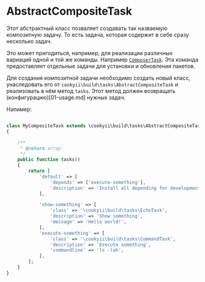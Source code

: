 AbstractCompositeTask
=====================

Этот абстрактный класс позваляет создавать так назваемую композитную задачу.
То есть задача, которая содержит в себе сразу несколько задач.

Это может пригодиться, например, для реализации различных вариаций одной и той же команды.
Например [`ComposerTask`][]. Эта команда предоставляет отдельные задачи для установки и обновления пакетов.

Для создания композитной задачи необходимо создать новый класс, унаследовать его от `cookyii\build\tasks\AbstractCompositeTask`
и реализовать в нём метод `tasks`. Этот метод должен возвращать (конфигурацию)[01-usage.md] нужных задач.

Напимер:
```php

class MyCompositeTask extends \cookyii\build\tasks\AbstractCompositeTask
{

    /**
     * @return array
     */
    public function tasks()
    {
        return [
            'default' => [
                'depends' => ['execute-something'],
                'description' => 'Install all depending for development environment (with `require-dev`)',
            ],

            'show-something' => [
                'class' => '\cookyii\build\tasks\EchoTask',
                'description' => 'Show something',
                'message' => 'Hello world!',
            ],
            'execute-something' => [
                'class' => '\cookyii\build\tasks\CommandTask',
                'description' => 'Execute something',
                'commandline' => 'ls -lah',
            ],
        ];
    }
}
```

[`ComposerTask`]: 02-reference-task-composer.md
